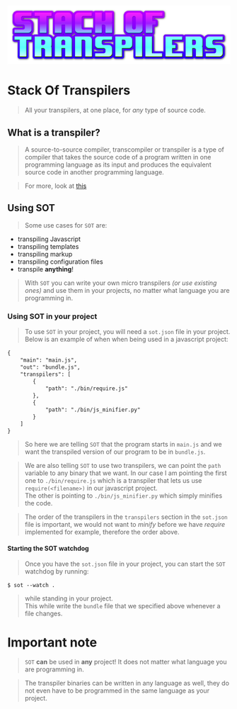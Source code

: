 ![sot.png](sot.png)

# Stack Of Transpilers
> All your transpilers, at one place, for _any_ type of source code.

## What is a transpiler?
> A source-to-source compiler, transcompiler or transpiler is a type of
> compiler that takes the source code of a program written
> in one programming language as its input and produces the equivalent
> source code in another programming language.  

> For more, look at [this](https://en.wikipedia.org/wiki/Source-to-source_compiler)

## Using SOT
> Some use cases for `SOT` are:

* transpiling Javascript
* transpiling templates
* transpiling markup
* transpiling configuration files
* transpile __anything__!

> With `SOT` you can write your own micro transpilers _(or use existing ones)_
> and use them in your projects,
> no matter what language you are programming in.

### Using SOT in your project
> To use `SOT` in your project, you will need a `sot.json`
> file in your project.  
> Below is an example of when when being used in a javascript project:

    {
        "main": "main.js",
        "out": "bundle.js",
        "transpilers": [
            {
                "path": "./bin/require.js"
            },
            {
                "path": "./bin/js_minifier.py"
            }
        ]
    }

> So here we are telling `SOT` that the program starts in `main.js` and
> we want the transpiled version of our program to be in `bundle.js`.

> We are also telling `SOT` to use two transpilers, we can point the `path`
> variable to any binary that we want. In our case I am pointing the first one
> to `./bin/require.js` which is a transpiler that lets us use
> `require(<filename>)` in our javascript project.  
> The other is pointing to `./bin/js_minifier.py` which simply minifies
> the code.

> The order of the transpilers in the `transpilers` section in the `sot.json`
> file is important, we would not want to _minify_ before we have _require_
> implemented for example, therefore the order above.

#### Starting the SOT watchdog
> Once you have the `sot.json` file in your project, you can start the `SOT`
> watchdog by running:

    $ sot --watch .

> while standing in your project.  
> This while write the `bundle` file that we specified above whenever a file
> changes.

# Important note
> `SOT` __can__ be used in __any__ project! It does not matter what
> language you are programming in.

> The transpiler binaries can be written in any language as well,
> they do not even have to be programmed in the same language as your project.
